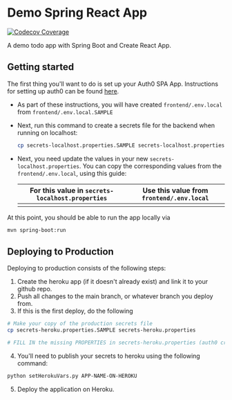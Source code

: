 # Demo Spring React App

[![Codecov Coverage](https://codecov.io/gh/ucsb-cs156-f20/demo-spring-react-app/branch/master/graph/badge.svg)](https://codecov.io/gh/ucsb-cs156-f20/demo-spring-react-app)

A demo todo app with Spring Boot and Create React App.

## Getting started

The first thing you'll want to do is set up your Auth0 SPA App. Instructions for setting up auth0 can be found [here](./frontend/docs/auth0.md).
* As part of these instructions, you will have created `frontend/.env.local` from `frontend/.env.local.SAMPLE`
* Next, run this command to create a secrets file for the backend when running on localhost:
  ```bash
  cp secrets-localhost.properties.SAMPLE secrets-localhost.properties
  ```
* Next, you need update the values in your new `secrets-localhost.properties`.  You can copy the corresponding values from the `frontend/.env.local`,
  using this guide:
  
  | For this value in `secrets-localhost.properties` | Use this value from  `frontend/.env.local` |
  |--------|-----|
  | | | 
  


At this point, you should be able to run the app locally via

```bash
mvn spring-boot:run
```

## Deploying to Production

Deploying to production consists of the following steps:

1. Create the heroku app (if it doesn't already exist) and link it to your github repo.
2. Push all changes to the main branch, or whatever branch you deploy from.
3. If this is the first deploy, do the following

```bash
# Make your copy of the production secrets file
cp secrets-heroku.properties.SAMPLE secrets-heroku.properties

# FILL IN the missing PROPERTIES in secrets-heroku.properties (auth0 creds can carry over from localhost file)
```

4. You'll need to publish your secrets to heroku using the following command:

```bash
python setHerokuVars.py APP-NAME-ON-HEROKU
```

5. Deploy the application on Heroku.
